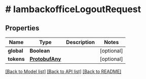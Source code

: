 # # IambackofficeLogoutRequest


## Properties 


Name | Type | Description | Notes
------------ | ------------- | ------------- | -------------
**global**| **Boolean** |   | [optional]
**tokens**| [**ProtobufAny**](ProtobufAny.md) |   | [optional]


[[Back to Model list]](../../README.md#models) [[Back to API list]](../../README.md#endpoints) [[Back to README]](../../README.md)

